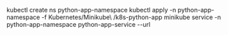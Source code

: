 kubectl create ns python-app-namespace
kubectl apply -n python-app-namespace -f Kubernetes/Minikube\ /k8s-python-app 
minikube service -n python-app-namespace python-app-service --url
